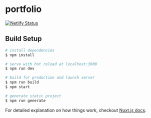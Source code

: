 # portfolio

[![Netlify Status](https://api.netlify.com/api/v1/badges/c180b784-5dc5-432e-85e9-03e21282833d/deploy-status)](https://app.netlify.com/sites/takashi-portfolio/deploys)

## Build Setup

``` bash
# install dependencies
$ npm install

# serve with hot reload at localhost:3000
$ npm run dev

# build for production and launch server
$ npm run build
$ npm start

# generate static project
$ npm run generate
```

For detailed explanation on how things work, checkout [Nuxt.js docs](https://nuxtjs.org).
